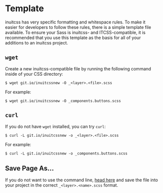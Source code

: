 # Template

inuitcss has very specific formatting and whitespace rules. To make it easier
for developers to follow these rules, there is a simple template file available.
To ensure your Sass is inuitcss- and ITCSS-compatible, it is recommended that
you use this template as the basis for all of your additions to an inuitcss
project.

## `wget`

Create a new inuitcss-compatible file by running the following command inside of
your CSS directory:

```
$ wget git.io/inuitcssnew -O _<layer>.<file>.scss
```

For example:

```
$ wget git.io/inuitcssnew -O _components.buttons.scss
```

## `curl`

If you do not have `wget` installed, you can try `curl`:

```
$ curl -L git.io/inuitcssnew -o _<layer>.<file>.scss
```

For example:

```
$ curl -L git.io/inuitcssnew -o _components.buttons.scss
```

## Save Page As…

If you do not want to use the command line, [head
here](https://raw.githubusercontent.com/inuitcss/template/master/_layer.file.scss)
and save the file into your project in the correct `_<layer>.<name>.scss`
format.
